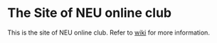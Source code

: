 The Site of NEU online club
======

This is the site of NEU online club. Refer to [wiki](https://github.com/yfwz100/online/wiki) for more information.
